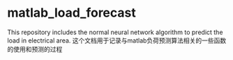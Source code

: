 # matlab_load_forecast
This repository includes the normal neural network algorithm to predict the load in electrical area.
这个文档用于记录与matlab负荷预测算法相关的一些函数的使用和预测的过程
